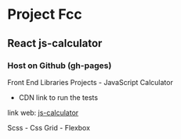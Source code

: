 # Project Fcc

## React js-calculator

### Host on Github (gh-pages)

Front End Libraries Projects - JavaScript Calculator

- CDN link to run the tests

link web: [js-calculator](https://flaviengr.github.io/js-calculator/)

Scss - Css Grid - Flexbox
